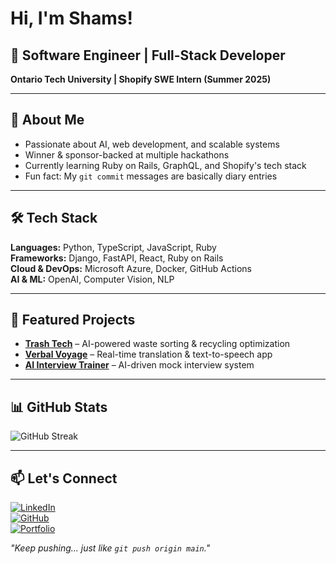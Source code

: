 # Hi, I'm Shams!

## 🚀 Software Engineer | Full-Stack Developer
**Ontario Tech University | Shopify SWE Intern (Summer 2025)**  

---

## 🔹 About Me  
- Passionate about AI, web development, and scalable systems  
- Winner & sponsor-backed at multiple hackathons  
- Currently learning Ruby on Rails, GraphQL, and Shopify's tech stack  
- Fun fact: My `git commit` messages are basically diary entries  

---

## 🛠 Tech Stack  
**Languages:** Python, TypeScript, JavaScript, Ruby  
**Frameworks:** Django, FastAPI, React, Ruby on Rails  
**Cloud & DevOps:** Microsoft Azure, Docker, GitHub Actions  
**AI & ML:** OpenAI, Computer Vision, NLP  

---

## 📌 Featured Projects  
- **[Trash Tech](#)** – AI-powered waste sorting & recycling optimization  
- **[Verbal Voyage](#)** – Real-time translation & text-to-speech app  
- **[AI Interview Trainer](#)** – AI-driven mock interview system  

---

## 📊 GitHub Stats  
![GitHub Streak](https://streak-stats.demolab.com/?user=shamsharoon&theme=tokyonight)

---

## 📫 Let's Connect  
[![LinkedIn](https://img.shields.io/badge/LinkedIn-0077B5?style=for-the-badge&logo=linkedin&logoColor=white)](https://linkedin.com/in/shams-haroon)  
[![GitHub](https://img.shields.io/badge/GitHub-181717?style=for-the-badge&logo=github&logoColor=white)](https://github.com/shamsharoon)  
[![Portfolio](https://img.shields.io/badge/Portfolio-%23000000.svg?style=for-the-badge&logo=firefox&logoColor=white)](https://shamsharoon.com/)  

*"Keep pushing... just like `git push origin main`."*
